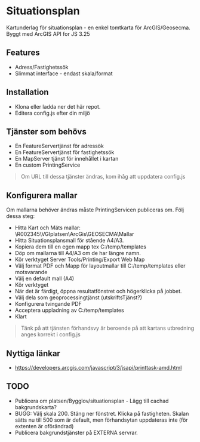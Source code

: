 # Situationsplan
Kartunderlag för situationsplan - en enkel tomtkarta för ArcGIS/Geosecma. Byggt med ArcGIS API for JS 3.25

## Features
* Adress/Fastighetssök
* Slimmat interface - endast skala/format

## Installation
* Klona eller ladda ner det här repot.
* Editera config.js efter din miljö

## Tjänster som behövs
* En FeatureServertjänst för adressök
* En FeatureServertjänst för fastighetssök
* En MapServer tjänst för innehållet i kartan
* En custom PrintingService

> Om URL till dessa tjänster ändras, kom ihåg att uppdatera config.js

## Konfigurera mallar
Om mallarna behöver ändras måste PrintingServicen publiceras om. Följ dessa steg:
* Hitta Kart och Mäts mallar: \\R002345\VGIplatsen\ArcGis\GEOSECMA\Mallar
* Hitta Situationsplansmall för stående A4/A3.
* Kopiera dem till en egen mapp tex C:/temp/templates
* Döp om mallarna till A4/A3 om de har längre namn.
* Kör verktyget Server Tools/Printing/Export Web Map
* Välj format PDF och Mapp för layoutmallar till C:/temp/templates eller motsvarande
* Välj en default mall (A4)
* Kör verktyget
* När det är färdigt, öppna resultatfönstret och högerklicka på jobbet.
* Välj dela som geoprocessingtjänst (utskriftsTjänst?)
* Konfigurera tvingande PDF
* Acceptera uppladning av C:/temp/templates
* Klart

> Tänk på att tjänsten förhandsvy är beroende på att kartans utbredning anges korrekt i config.js

## Nyttiga länkar
* https://developers.arcgis.com/javascript/3/jsapi/printtask-amd.html

## TODO
* Publicera om platsen/Bygglov/situationsplan - Lägg till cachad bakgrundskarta?
* BUGG: Välj skala 200. Stäng ner fönstret. Klicka på fastigheten. Skalan sätts nu till 500 som är default, men förhandsytan uppdateras inte (för extenten är oförändrad)
* Publicera bakgrundstjänster på EXTERNA servrar.